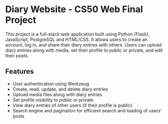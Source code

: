 # Diary Website - CS50 Web Final Project

This project is a full-stack web application built using Python (Flask), JavaScript, PostgreSQL and HTML/CSS. It allows users to create an account, log in, and share their diary entries with others. Users can upload diary entries along with media, set their profile to public or private, and edit their posts.

## Features
- User authentication using Werkzeug
- Create, read, update, and delete diary entries
- Upload media files along with diary entries
- Set profile visibility to public or private
- View diary entries of other users (if their profile is public)
- Search engine and pagination for efficient search and loading of users' posts